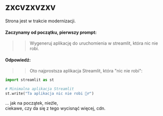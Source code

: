 # zxcvzxvzxv

Strona jest w trakcie modernizacji.

#### Zaczynamy od początku, pierwszy prompt:

>> Wygeneruj aplikację do uruchomienia w streamlit, która nic nie robi.
>>

#### Odpowiedź:

>> Oto najprostsza aplikacja Streamlit, która "nic nie robi":
```python
import streamlit as st

# Minimalna aplikacja Streamlit
st.write("Ta aplikacja nic nie robi 🤷‍♂️")
```

... jak na początek, nieźle,<br>
ciekawe, czy da się z tego wycisnąć więcej, cdn.
